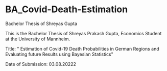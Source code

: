 # BA_Covid-Death-Estimation
Bachelor Thesis of Shreyas Gupta


This is the Bachelor Thesis of Shreyas Prakash Gupta, Economics Student at the University of Mannheim. 

Title: " Estimation of Covid-19 Death Probabilities in German Regions and Evaluating future Results using Bayesian Statistics"

Date of Submission: 03.08.20222
